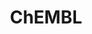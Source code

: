 ---
bigquery: https://console.cloud.google.com/bigquery?p=patents-public-data&d=ebi_chembl&page=dataset
citation: '"The ChEMBL database in 2017." Anna Gaulton, Anne Hersey, Michał Nowotka,
  A Patrícia Bento, Jon Chambers, David Mendez, Prudence Mutowo, Francis Atkinson,
  Louisa J Bellis, Elena Cibrián-Uhalte, Mark Davies, Nathan Dedman, Anneli Karlsson,
  María Paula Magariños, John P Overington, George Papadatos, Ines Smit, Andrew R
  Leach Nucleic acids Research (2017) 45 (Database Issue), D945-D954'
contributors: European Bioinformatics Institute
cost: None
description: ChEMBL Data is a manually curated database of small molecules used in
  drug discovery, including information about existing patented drugs.
documentation: 'schema: https://www.ebi.ac.uk/chembl/db_schema


  '
last_edit: 04/08/2022, 14:54:28
location: https://console.cloud.google.com/marketplace/product/google_patents_public_datasets/chembl
maintained_by: EMBL-EBI, an outstation of European Molecular Biology Laboratory
related_publications: '

  ChEMBL: towards direct deposition of bioassay data.


  Mendez D, Gaulton A, Bento AP, Chambers J, De Veij M, Félix E, Magariños MP, Mosquera
  JF, Mutowo P, Nowotka M, Gordillo-Marañón M, Hunter F, Junco L, Mugumbate G, Rodriguez-Lopez
  M, Atkinson F, Bosc N, Radoux CJ, Segura-Cabrera A, Hersey A, Leach AR.


  — Nucleic Acids Res. 2019; 47(D1):D930-D940. doi: 10.1093/nar/gky1075

  '
schema_fields:
- predbind_id
- ddd_units
- component_id
- as_id
- major_class
- confidence
- natural_product
- assay_tax_id
- short_name
- source_domain_id
- warning_description
- domain_id
- standard_inchi_key
- first_approval
- previous_company
- protein_class_id
- relation
- annotation
- company
- num_ro5_violations
- journal
- src_short_name
- assay_subcellular_fraction
- ref_type
- assay_desc
- curation_comment
- alert_name
- publication_number
- bto_id
- drug_product_flag
- biocomp_id
- level5
- level3_description
- component_synonym
- cell_name
- mol_hrac_id
- label
- sei
- actsm_id
- psa
- selectivity_comment
- nda_type
- l7
- target_type
- cell_source_tissue
- domain_description
- heavy_atoms
- withdrawn_year
- chebi_par_id
- source
- ingredient
- pathway_id
- tid
- substrate_record_id
- indref_id
- warning_class
- related_tid
- syn_type
- level3
- ddd_admr
- lle
- molecule_type
- comp_class_id
- research_stem
- ro3_pass
- protein_class_desc
- issue
- oral
- parent_molregno
- cell_ontology_id
- sitecomp_id
- type
- helm_notation
- compound_name
- strength
- route
- uberon_id
- active_molregno
- patent_id
- src_compound_id
- units
- authors
- comments
- last_active
- aspect
- warnref_id
- assay_type
- comp_go_id
- cell_source_tax_id
- stem_class
- approval_date
- published_units
- value
- name
- level2
- cl_lincs_id
- usan_stem
- compd_id
- stem
- indication_class
- mec_id
- description
- num_lipinski_ro5_violations
- who_name
- site_id
- first_in_class
- db_version
- sequence_md5sum
- cell_description
- toid
- path
- met_comment
- full_molformula
- parent_id
- acd_most_bpka
- curated_by
- qed_weighted
- acd_logp
- efo_id
- site_residues
- ridx
- tid_fixed
- met_id
- uo_units
- species_group_flag
- hrac_class_id
- usan_stem_id
- set_name
- warning_country
- mc_target_type
- ddd_comment
- res_stem_id
- synonyms
- stat
- l6
- assay_category
- enzyme_tid
- structure_type
- acd_most_apka
- molecular_mechanism
- version
- max_phase
- variant_id
- volume
- cpd_str_alert_id
- parameter_value
- tbl
- le
- compound_key
- patent_use_code
- mc_target_accession
- cellosaurus_id
- cidx
- dosage_form
- mesh_id
- cx_logp
- src_id
- clo_id
- delist_flag
- db_source
- active_ingredient
- inorganic_flag
- usan_year
- target_mapping
- class_level
- targcomp_id
- withdrawn_reason
- cx_most_apka
- metref_id
- normal_range_min
- level4_description
- smid
- molecular_species
- ref_id
- abstract
- irac_class_id
- bei
- rgid
- aidx
- smarts
- level4
- ref_url
- withdrawn_flag
- molsyn_id
- relationship_type
- max_phase_for_ind
- standard_units
- drug_substance_flag
- assay_param_id
- cell_source_organism
- innovator_company
- standard_text_value
- published_value
- cx_most_bpka
- bao_id
- availability_type
- product_id
- orig_description
- irac_code
- go_id
- l4
- caloha_id
- accession
- creation_date
- tissue_id
- job_id
- oc_id
- targrel_id
- prodrug
- hba
- domain_type
- published_relation
- l8
- entity_type
- standard_upper_value
- potential_duplicate
- mutation
- data_validity_comment
- activity_count
- text_value
- warning_type
- entity_id
- src_assay_id
- mecref_id
- homologue
- mol_frac_id
- end_position
- patent_no
- doc_id
- cell_id
- level1_description
- formulation_id
- updated_on
- qudt_units
- metabolite_record_id
- pref_name
- organism
- site_name
- bao_endpoint
- title
- num_alerts
- standard_flag
- assay_test_type
- alert_id
- usan_substem
- mechanism_of_action
- mechanism_comment
- warning_year
- who_extra
- parent_go_id
- atc_code
- idx
- rtb
- hrac_code
- activity_comment
- standard_value
- parameter_type
- usan_stem_definition
- dosed_ingredient
- withdrawn_country
- cx_logd
- src_description
- downgraded
- assay_source
- prediction_method
- prod_pat_id
- class_type
- assay_class_id
- ddd_id
- molfile
- mesh_heading
- pchembl_value
- enzyme_name
- met_conversion
- protein_class_synonym
- molregno
- parent_type
- compsyn_id
- sequence
- normal_range_max
- published_type
- ass_cls_map_id
- updated_by
- assay_organism
- confidence_score
- chembl_id
- pathway_key
- domain_name
- binding_site_comment
- mc_tax_id
- disease_efficacy
- protclasssyn_id
- tax_id
- parenteral
- mw_freebase
- start_position
- priority
- warning_id
- relationship_desc
- co_stem_id
- ap_id
- canonical_smiles
- activity_id
- submission_date
- mc_organism
- full_mwt
- level1
- direct_interaction
- l2
- therapeutic_flag
- aromatic_rings
- last_page
- black_box_warning
- record_id
- mol_irac_id
- isoform
- applicant_full_name
- frac_class_id
- year
- acd_logd
- drug_record_id
- mw_monoisotopic
- standard_inchi
- patent_expire_date
- standard_type
- result_flag
- assay_strain
- assay_cell_type
- action_type
- subgroup
- chirality
- trade_name
- l3
- ddd_value
- mol_atc_id
- upper_value
- hba_lipinski
- log_id
- bao_format
- alert_set_id
- topical
- country
- pubmed_id
- hbd_lipinski
- first_page
- component_type
- efo_term
- alogp
- mc_target_name
- hbd
- relationship
- polymer_flag
- l5
- level2_description
- definition
- withdrawn_class
- drugind_id
- assay_tissue
- standard_relation
- target_desc
- l1
- assay_id
- doc_type
- ad_type
- std_act_id
- doi
- frac_code
- status
shortname: chembl
tags:
- biotechnology
- health
- chemical
- bioinformatics
- medical
terms_of_use: CC BY-SA 3.0
title: ChEMBL
uuid: e232a192-965c-4ec9-904c-155b6dfe56c5
---